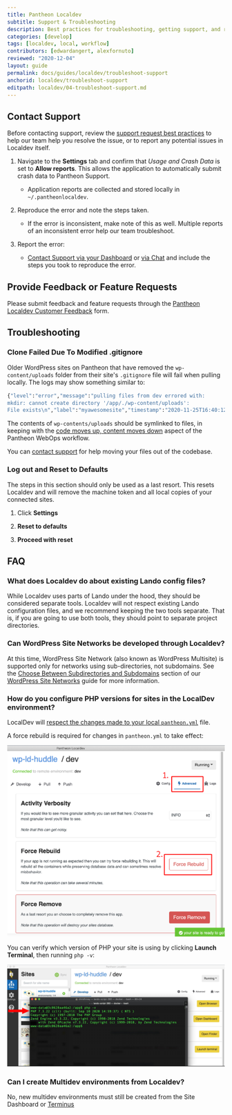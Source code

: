 ```yaml
---
title: Pantheon Localdev
subtitle: Support & Troubleshooting
description: Best practices for troubleshooting, getting support, and reporting bugs or feature requests.
categories: [develop]
tags: [localdev, local, workflow]
contributors: [edwardangert, alexfornuto]
reviewed: "2020-12-04"
layout: guide
permalink: docs/guides/localdev/troubleshoot-support
anchorid: localdev/troubleshoot-support
editpath: localdev/04-troubleshoot-support.md
---
```


## Contact Support

Before contacting support, review the [support request best practices](/support#best-practices) to help our team help you resolve the issue, or to report any potential issues in Localdev itself.

1. Navigate to the **Settings** tab and confirm that *Usage and Crash Data* is set to **Allow reports**. This allows the application to automatically submit crash data to Pantheon Support.

   - Application reports are collected and stored locally in `~/.pantheonlocaldev`.

1. Reproduce the error and note the steps taken.

   - If the error is inconsistent, make note of this as well. Multiple reports of an inconsistent error help our team troubleshoot.

1. Report the error:

   - [Contact Support via your Dashboard](https://dashboard.pantheon.io/#support/support/all) or [via Chat](/support/#real-time-chat-support) and include the steps you took to reproduce the error.

## Provide Feedback or Feature Requests

Please submit feedback and feature requests through the [Pantheon Localdev Customer Feedback](https://docs.google.com/forms/d/e/1FAIpQLSdy2WU7H3bSd94YmEuTvGhzmmT_xP3LlCgORXOkTt-M8UIAXw/viewform) form.

## Troubleshooting

### Clone Failed Due To Modified .gitignore

Older WordPress sites on Pantheon that have removed the `wp-content/uploads` folder from their site's `.gitignore` file will fail when pulling locally. The logs may show something similar to:

```bash
{"level":"error","message":"pulling files from dev errored with:
mkdir: cannot create directory '/app/./wp-content/uploads':
File exists\n","label":"myawesomesite","timestamp":"2020-11-25T16:40:12.057Z"}
```

The contents of `wp-contents/uploads` should be symlinked to files, in keeping with the [code moves up, content moves down](/pantheon-workflow#code-moves-up-content-moves-down) aspect of the Pantheon WebOps workflow.

You can [contact support](#contact-support) for help moving your files out of the codebase.

### Log out and Reset to Defaults

The steps in this section should only be used as a last resort. This resets Localdev and will remove the machine token and all local copies of your connected sites.

1. Click **Settings**

1. **Reset to defaults**

1. **Proceed with reset**

## FAQ

### What does Localdev do about existing Lando config files?

While Localdev uses parts of Lando under the hood, they should be considered separate tools. Localdev will not respect existing Lando configuration files, and we recommend keeping the two tools separate. That is, if you are going to use both tools, they should point to separate project directories.

### Can WordPress Site Networks be developed through Localdev?

At this time, WordPress Site Network (also known as WordPress Multisite) is supported only for networks using sub-directories, not subdomains. See the [Choose Between Subdirectories and Subdomains](/guides/multisite/considerations/#choose-between-subdirectories-and-subdomains) section of our [WordPress Site Networks](/guides/multisite) guide for more information.

### How do you configure PHP versions for sites in the LocalDev environment?

LocalDev will [respect the changes made to your local `pantheon.yml`](/php-versions#configure-php-version) file.

A force rebuild is required for changes in `pantheon.yml` to take effect:

![Force Rebuild your app in LocalDev](../../../images/localdev/localdev-rebuild.png)

You can verify which version of PHP your site is using by clicking **Launch Terminal**, then running `php -v`:

![Verify your app's version of PHP](../../../images/localdev/localdev-php-version.png)

### Can I create Multidev environments from Localdev?

No, new multidev environments must still be created from the Site Dashboard or [Terminus](/terminus/commands/multidev-create)
